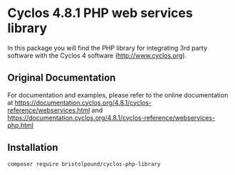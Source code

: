 # Cyclos 4.8.1 PHP web services library

In this package you will find the PHP library for integrating
3rd party software with the Cyclos 4 software (http://www.cyclos.org).

## Original Documentation

For documentation and examples, please refer to the online documentation at
https://documentation.cyclos.org/4.8.1/cyclos-reference/webservices.html and
https://documentation.cyclos.org/4.8.1/cyclos-reference/webservices-php.html

## Installation

```
composer require bristolpound/cyclos-php-library
```

